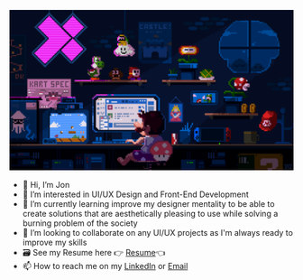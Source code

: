 ![](https://github.com/Coder-Jon014/Coder-Jon014/blob/main/mario.gif) 
- 👋 Hi, I’m Jon
- 👀 I’m interested in UI/UX Design and Front-End Development
- 🌱 I’m currently learning improve my designer mentality to be able to create solutions that are aesthetically pleasing to use while solving a burning problem of the society
- 💞️ I’m looking to collaborate on any UI/UX projects as I'm always ready to improve my skills
- 🗃️ See my Resume here 👉 [Resume](https://drive.google.com/file/d/1NF8XIw92AI5bZVJ2ArLLXeW3TnfbFW_6/view?usp=sharing)👈
- 📫 How to reach me on my [LinkedIn](https://www.linkedin.com/in/jon-daniel-c-a3535b134/) or [Email](jon.coombs14@gmail.com) 

<!---
Coder-Jon014/Coder-Jon014 is a ✨ special ✨ repository because its `README.md` (this file) appears on your GitHub profile.
You can click the Preview link to take a look at your changes.
--->

